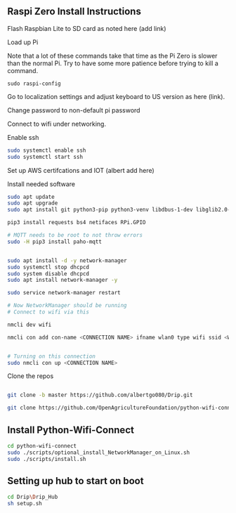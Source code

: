 ## Raspi Zero Install Instructions

Flash Raspbian Lite to SD card as noted here (add link)

Load up Pi

Note that a lot of these commands take that time as the Pi Zero is slower than the normal Pi.  Try to have some more patience before trying to kill a command.

```
sudo raspi-config
```

Go to localization settings and adjust keyboard to US version as here (link).

Change password to non-default pi password

Connect to wifi under networking.

Enable ssh

```bash
sudo systemctl enable ssh
sudo systemctl start ssh
```

Set up AWS certifcations and IOT (albert add here)


Install needed software

```bash
sudo apt update
sudo apt upgrade
sudo apt install git python3-pip python3-venv libdbus-1-dev libglib2.0-dev virtualenv -y

pip3 install requests bs4 netifaces RPi.GPIO

# MQTT needs to be root to not throw errors
sudo -H pip3 install paho-mqtt


sudo apt install -d -y network-manager
sudo systemctl stop dhcpcd
sudo system disable dhcpcd
sudo apt install network-manager -y

sudo service network-manager restart

# Now NetworkManager should be running
# Connect to wifi via this

nmcli dev wifi

nmcli con add con-name <CONNECTION NAME> ifname wlan0 type wifi ssid <WIFI NAME>


# Turning on this connection
sudo nmcli con up <CONNECTION NAME>
```

Clone the repos

```bash

git clone -b master https://github.com/albertgo080/Drip.git

git clone https://github.com/OpenAgricultureFoundation/python-wifi-connect.git

```

## Install Python-Wifi-Connect

```bash
cd python-wifi-connect
sudo ./scripts/optional_install_NetworkManager_on_Linux.sh
sudo ./scripts/install.sh
```



## Setting up hub to start on boot

```bash
cd Drip\Drip_Hub
sh setup.sh
```

